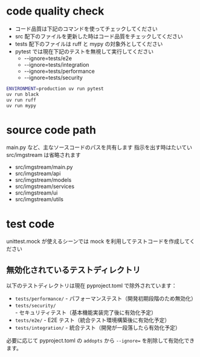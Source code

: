 # code quality check

- コード品質は下記のコマンドを使ってチェックしてください
- src 配下のファイルを更新した時はコード品質をチェックしてください
- tests 配下のファイルは ruff と mypy の対象外としてください
- pytest では現在下記のテストを無視して実行してください
  - --ignore=tests/e2e
  - --ignore=tests/integration
  - --ignore=tests/performance
  - --ignore=tests/security

```bash
ENVIRONMENT=production uv run pytest
uv run black
uv run ruff
uv run mypy
```

# source code path

main.py など、主なソースコードのパスを共有します
指示を出す時はたいてい src/imgstream は省略されます

- src/imgstream/main.py
- src/imgstream/api
- src/imgstream/models
- src/imgstream/services
- src/imgstream/ui
- src/imgstream/utils

# test code

unittest.mock が使えるシーンでは mock を利用してテストコードを作成してください

## 無効化されているテストディレクトリ

以下のテストディレクトリは現在 pyproject.toml で除外されています：

- `tests/performance/` - パフォーマンステスト（開発初期段階のため無効化）
- `tests/security/` - セキュリティテスト（基本機能実装完了後に有効化予定）
- `tests/e2e/` - E2E テスト（統合テスト環境構築後に有効化予定）
- `tests/integration/` - 統合テスト（開発が一段落したら有効化予定）

必要に応じて pyproject.toml の `addopts` から `--ignore=` を削除して有効化できます。

